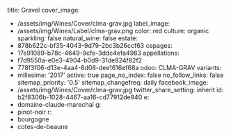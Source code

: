 title: Gravel
cover_image:
  - /assets/img/Wines/Cover/clma-grav.jpg
label_image:
  - /assets/img/Wines/Label/clma-grav.png
color: red
culture: organic
sparkling: false
natural_wine: false
estate:
  - 878b622c-bf35-4043-9d79-2bc3b26ccf63
cepages:
  - 17e91089-b78c-4649-9cfe-3ddc4efa4983
appellations:
  - f7d9550a-e0e3-4904-b0d9-31de824f82f2
  - 778f3f06-d13e-4aa4-8d08-dee1616ef68a
odoo: CLMA-GRAV
variants:
  -
    millesime: '2017'
    active: true
page_no_index: false
no_follow_links: false
sitemap_priority: '0.5'
sitemap_changefreq: daily
facebook_image:
  - /assets/img/Wines/Cover/clma-grav.jpg
twitter_share_setting: inherit
id: b2f8306b-1028-4467-aa16-cd77912de940
e:
  - domaine-claude-marechal
g:
  - pinot-noir
r:
  - bourgogne
  - cotes-de-beaune

